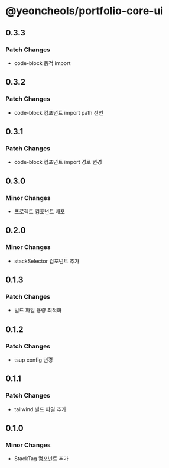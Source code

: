# @yeoncheols/portfolio-core-ui

## 0.3.3

### Patch Changes

- code-block 동적 import

## 0.3.2

### Patch Changes

- code-block 컴포넌트 import path 선언

## 0.3.1

### Patch Changes

- code-block 컴포넌트 import 경로 변경

## 0.3.0

### Minor Changes

- 프로젝트 컴포넌트 배포

## 0.2.0

### Minor Changes

- stackSelector 컴포넌트 추가

## 0.1.3

### Patch Changes

- 빌드 파일 용량 최적화

## 0.1.2

### Patch Changes

- tsup config 변경

## 0.1.1

### Patch Changes

- tailwind 빌드 파일 추가

## 0.1.0

### Minor Changes

- StackTag 컴포넌트 추가
